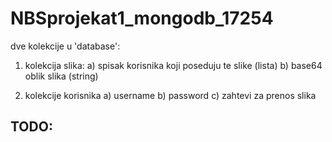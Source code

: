 # NBSprojekat1_mongodb_17254

dve kolekcije u 'database':
1. kolekcija slika:
    a) spisak korisnika koji poseduju te slike (lista<string>)
    b) base64 oblik slika (string)

2. kolekcije korisnika
    a) username
    b) password
    c) zahtevi za prenos slika

TODO:
--